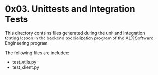 # 0x03. Unittests and Integration Tests

This directory contains files generated during the unit and integration testing lesson in the backend specialization program of the ALX Software Engineering program.

The following files are included:

- test_utils.py
- test_client.py